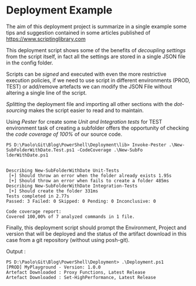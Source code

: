 # Deployment Example
The aim of this deployment project is summarize in a single example some tips and suggestion contained in some articles published of https://www.scriptinglibrary.com

This deployment script shows some of the benefits of _decoupling settings_ from the script itself, in fact all the settings are stored in a single JSON file in the config folder.

Scripts can be _signed_ and executed with even the more restrictive execution policies, if we need to use script in different environments (PROD, TEST) or add/remove artefacts we can modify the JSON File without altering a single line of the script.

_Splitting_ the deployment file and importing all other sections with the _dot-sourcing_ makes the script easier to read and to maintain. 

Using _Pester_ for create some _Unit and Integration tests_ for TEST environment task of creating a subfolder offers the opportunity of checking the _code coverage of 100%_ of our source code.
~~~~ 
PS D:\Paolo\Git\Blog\PowerShell\Deployment\lib> Invoke-Pester .\New-SubFolderWithDate.Test.ps1 -CodeCoverage .\New-SubFo
lderWithDate.ps1


Describing New-SubFolderWithDate Unit-Tests
 [+] Should throw an error when the folder already exists 1.95s
 [+] Should throw an error when fails to create a folder 485ms
Describing New-SubFolderWithDate Integration-Tests
 [+] Should create the folder 331ms
Tests completed in 2.77s
Passed: 3 Failed: 0 Skipped: 0 Pending: 0 Inconclusive: 0

Code coverage report:
Covered 100,00% of 7 analyzed commands in 1 file.
~~~~ 
Finally, this deployment script should prompt the Environment, Project and version that will be deployed and the status of the artifact download in this case from a git repository (without using posh-git).

Output :
~~~~ 
PS D:\Paolo\Git\Blog\PowerShell\Deployment> .\Deployment.ps1
[PROD] MyPlayground - Version: 1.0.0
Artefact Downloaded : Proxy Functions, Latest Release
Artefact Downloaded : Set-HighPerformance, Latest Release
~~~~ 